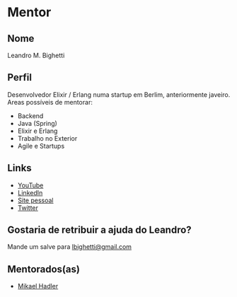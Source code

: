# Mentor

## Nome

Leandro M. Bighetti

## Perfil

Desenvolvedor Elixir / Erlang numa startup em Berlim, anteriormente javeiro.
Areas possíveis de mentorar:

* Backend
* Java (Spring)
* Elixir e Erlang
* Trabalho no Exterior
* Agile e Startups

## Links

* [YouTube](https://www.youtube.com/c/LittleAlchemistio)
* [LinkedIn](https://www.linkedin.com/in/leandrobighetti/)
* [Site pessoal](http://littlealchemist.io)
* [Twitter](https://twitter.com/leandrobighetti)

## Gostaria de retribuir a ajuda do Leandro?

Mande um salve para lbighetti@gmail.com

## Mentorados(as)

- [Mikael Hadler](/profiles/mentors/profiles/mikaelhadler.md)